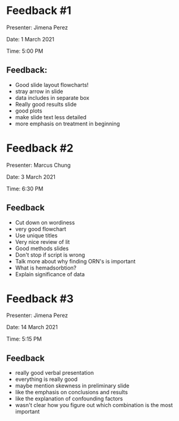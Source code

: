 # Feedback #1

Presenter: Jimena Perez

Date: 1 March 2021

Time: 5:00 PM

## Feedback:

- Good slide layout flowcharts!
- stray arrow in slide
- data includes in separate box
- Really good results slide
- good plots
- make slide text less detailed
- more emphasis on treatment in beginning

# Feedback #2

Presenter: Marcus Chung

Date: 3 March 2021

Time: 6:30 PM

## Feedback

- Cut down on wordiness
- very good flowchart
- Use unique titles
- Very nice review of lit
- Good methods slides
- Don't stop if script is wrong
- Talk more about why finding ORN's is important
- What is hemadsorbtion?
- Explain significance of data

# Feedback #3

Presenter: Jimena Perez

Date: 14 March 2021

Time: 5:15 PM

## Feedback

- really good verbal presentation
- everything is really good
- maybe mention skewness in preliminary slide
- like the emphasis on conclusions and results
- like the explanation of confounding factors
- wasn't clear how you figure out which combination is the most important
